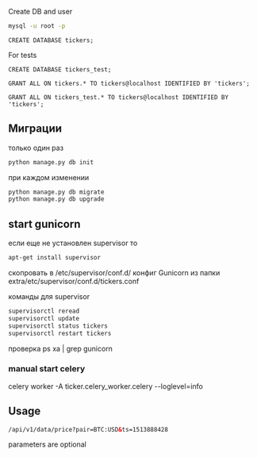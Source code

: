 Create DB and user
```bash
mysql -u root -p
```

```mysql
CREATE DATABASE tickers;
```
For tests
```mysql
CREATE DATABASE tickers_test;
```

```mysql
GRANT ALL ON tickers.* TO tickers@localhost IDENTIFIED BY 'tickers';
```

```mysql
GRANT ALL ON tickers_test.* TO tickers@localhost IDENTIFIED BY 'tickers';
```


## Миграции

только один раз
```bash
python manage.py db init
```

при каждом изменении
```bash
python manage.py db migrate
python manage.py db upgrade
```
## start gunicorn
если еще не установлен supervisor то
```bash
apt-get install supervisor
```

скопровать в /etc/supervisor/conf.d/
конфиг Gunicorn из папки extra/etc/supervisor/conf.d/tickers.conf

команды для supervisor
```bash
supervisorctl reread
supervisorctl update
supervisorctl status tickers
supervisorctl restart tickers
```
проверка
ps xa | grep gunicorn

### manual start celery
celery worker -A ticker.celery_worker.celery --loglevel=info

## Usage
```html
/api/v1/data/price?pair=BTC:USD&ts=1513888428
```
parameters are optional
